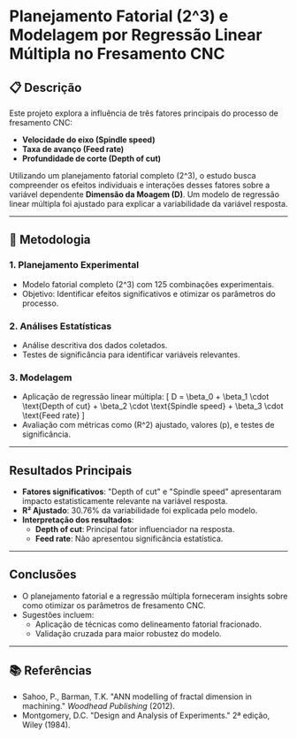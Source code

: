 # Planejamento Fatorial \(2^3\) e Modelagem por Regressão Linear Múltipla no Fresamento CNC

## 📋 Descrição
Este projeto explora a influência de três fatores principais do processo de fresamento CNC:
- **Velocidade do eixo (Spindle speed)**
- **Taxa de avanço (Feed rate)**
- **Profundidade de corte (Depth of cut)**

Utilizando um planejamento fatorial completo \(2^3\), o estudo busca compreender os efeitos individuais e interações desses fatores sobre a variável dependente **Dimensão da Moagem (D)**. Um modelo de regressão linear múltipla foi ajustado para explicar a variabilidade da variável resposta.

---

## 🧪 Metodologia
### 1. **Planejamento Experimental**
- Modelo fatorial completo \(2^3\) com 125 combinações experimentais.
- Objetivo: Identificar efeitos significativos e otimizar os parâmetros do processo.

### 2. **Análises Estatísticas**
- Análise descritiva dos dados coletados.
- Testes de significância para identificar variáveis relevantes.

### 3. **Modelagem**
- Aplicação de regressão linear múltipla:
  \[
  D = \beta_0 + \beta_1 \cdot \text{Depth of cut} + \beta_2 \cdot \text{Spindle speed} + \beta_3 \cdot \text{Feed rate}
  \]
- Avaliação com métricas como \(R^2\) ajustado, valores \(p\), e testes de significância.

---

##  Resultados Principais
- **Fatores significativos**: "Depth of cut" e "Spindle speed" apresentaram impacto estatisticamente relevante na variável resposta.
- **R² Ajustado**: 30.76% da variabilidade foi explicada pelo modelo.
- **Interpretação dos resultados**:
  - **Depth of cut**: Principal fator influenciador na resposta.
  - **Feed rate**: Não apresentou significância estatística.

---

##  Conclusões
- O planejamento fatorial e a regressão múltipla forneceram insights sobre como otimizar os parâmetros de fresamento CNC.
- Sugestões incluem:
  - Aplicação de técnicas como delineamento fatorial fracionado.
  - Validação cruzada para maior robustez do modelo.

---

## 📚 Referências
- Sahoo, P., Barman, T.K. "ANN modelling of fractal dimension in machining." *Woodhead Publishing* (2012).
- Montgomery, D.C. "Design and Analysis of Experiments." 2ª edição, Wiley (1984).
